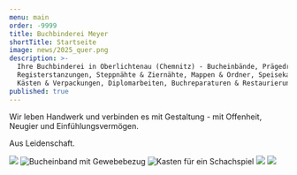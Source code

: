 ```yaml
---
menu: main
order: -9999
title: Buchbinderei Meyer
shortTitle: Startseite
image: news/2025_quer.png
description: >-
  Ihre Buchbinderei in Oberlichtenau (Chemnitz) - Bucheinbände, Prägedruck,
  Registerstanzungen, Steppnähte & Ziernähte, Mappen & Ordner, Speisekarten,
  Kästen & Verpackungen, Diplomarbeiten, Buchreparaturen & Restaurierungen
published: true
---
```

Wir leben Handwerk und verbinden es mit Gestaltung - mit Offenheit, Neugier und Einfühlungsvermögen. 

Aus Leidenschaft.

![](start/wort-bildmarke.png)
![Bucheinband mit Gewebebezug](start/3.jpg)
![Kasten für ein Schachspiel](start/4.jpg)
![](start/5.jpg)
![](start/6.jpg)
